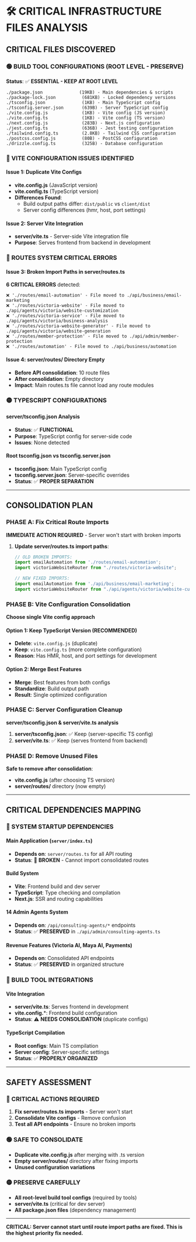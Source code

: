 # 🛠️ CRITICAL INFRASTRUCTURE FILES ANALYSIS

## **CRITICAL FILES DISCOVERED**

### **🟢 BUILD TOOL CONFIGURATIONS (ROOT LEVEL - PRESERVE)**
**Status**: ✅ **ESSENTIAL - KEEP AT ROOT LEVEL**
```
./package.json              (19KB) - Main dependencies & scripts
./package-lock.json          (681KB) - Locked dependency versions
./tsconfig.json              (1KB) - Main TypeScript config
./tsconfig.server.json       (639B) - Server TypeScript config
./vite.config.js             (1KB) - Vite config (JS version)
./vite.config.ts             (1KB) - Vite config (TS version)
./next.config.js             (283B) - Next.js configuration
./jest.config.ts             (636B) - Jest testing configuration
./tailwind.config.ts         (2.8KB) - Tailwind CSS configuration
./postcss.config.js          (80B) - PostCSS configuration
./drizzle.config.ts          (325B) - Database configuration
```

### **🔴 VITE CONFIGURATION ISSUES IDENTIFIED**

#### **Issue 1: Duplicate Vite Configs**
- **vite.config.js** (JavaScript version)
- **vite.config.ts** (TypeScript version)
- **Differences Found**:
  - Build output paths differ: `dist/public` vs `client/dist`
  - Server config differences (hmr, host, port settings)

#### **Issue 2: Server Vite Integration**
- **server/vite.ts** - Server-side Vite integration file
- **Purpose**: Serves frontend from backend in development

### **🔴 ROUTES SYSTEM CRITICAL ERRORS**

#### **Issue 3: Broken Import Paths in server/routes.ts**
**6 CRITICAL ERRORS** detected:
```
❌ './routes/email-automation' - File moved to ./api/business/email-marketing
❌ './routes/victoria-website' - File moved to ./api/agents/victoria/website-customization  
❌ './routes/victoria-service' - File moved to ./api/agents/victoria/business-analysis
❌ './routes/victoria-website-generator' - File moved to ./api/agents/victoria/website-generation
❌ './routes/member-protection' - File moved to ./api/admin/member-protection
❌ './routes/automation' - File moved to ./api/business/automation
```

#### **Issue 4: server/routes/ Directory Empty**
- **Before API consolidation**: 10 route files
- **After consolidation**: Empty directory
- **Impact**: Main routes.ts file cannot load any route modules

### **🟡 TYPESCRIPT CONFIGURATIONS**

#### **server/tsconfig.json Analysis**
- **Status**: ✅ **FUNCTIONAL**
- **Purpose**: TypeScript config for server-side code
- **Issues**: None detected

#### **Root tsconfig.json vs tsconfig.server.json**
- **tsconfig.json**: Main TypeScript config
- **tsconfig.server.json**: Server-specific overrides
- **Status**: ✅ **PROPER SEPARATION**

---

## **CONSOLIDATION PLAN**

### **PHASE A: Fix Critical Route Imports**
**IMMEDIATE ACTION REQUIRED** - Server won't start with broken imports

1. **Update server/routes.ts import paths**:
   ```typescript
   // OLD BROKEN IMPORTS:
   import emailAutomation from './routes/email-automation';
   import victoriaWebsiteRouter from "./routes/victoria-website";
   
   // NEW FIXED IMPORTS:
   import emailAutomation from './api/business/email-marketing';
   import victoriaWebsiteRouter from "./api/agents/victoria/website-customization";
   ```

### **PHASE B: Vite Configuration Consolidation**
**Choose single Vite config approach**

#### **Option 1: Keep TypeScript Version** (RECOMMENDED)
- **Delete**: `vite.config.js` (duplicate)
- **Keep**: `vite.config.ts` (more complete configuration)
- **Reason**: Has HMR, host, and port settings for development

#### **Option 2: Merge Best Features**
- **Merge**: Best features from both configs
- **Standardize**: Build output path
- **Result**: Single optimized configuration

### **PHASE C: Server Configuration Cleanup**
**server/tsconfig.json & server/vite.ts analysis**

1. **server/tsconfig.json**: ✅ Keep (server-specific TS config)
2. **server/vite.ts**: ✅ Keep (serves frontend from backend)

### **PHASE D: Remove Unused Files**
**Safe to remove after consolidation**:
- **vite.config.js** (after choosing TS version)
- **server/routes/** directory (now empty)

---

## **CRITICAL DEPENDENCIES MAPPING**

### **🎯 SYSTEM STARTUP DEPENDENCIES**

#### **Main Application** (`server/index.ts`)
- **Depends on**: `server/routes.ts` for all API routing
- **Status**: 🔴 **BROKEN** - Cannot import consolidated routes

#### **Build System**
- **Vite**: Frontend build and dev server
- **TypeScript**: Type checking and compilation
- **Next.js**: SSR and routing capabilities

#### **14 Admin Agents System**
- **Depends on**: `/api/consulting-agents/*` endpoints
- **Status**: ✅ **PRESERVED** in `./api/admin/consulting-agents.ts`

#### **Revenue Features** (Victoria AI, Maya AI, Payments)
- **Depends on**: Consolidated API endpoints
- **Status**: ✅ **PRESERVED** in organized structure

### **🔧 BUILD TOOL INTEGRATIONS**

#### **Vite Integration**
- **server/vite.ts**: Serves frontend in development
- **vite.config.***: Frontend build configuration
- **Status**: ⚠️ **NEEDS CONSOLIDATION** (duplicate configs)

#### **TypeScript Compilation**
- **Root configs**: Main TS compilation
- **Server config**: Server-specific settings
- **Status**: ✅ **PROPERLY ORGANIZED**

---

## **SAFETY ASSESSMENT**

### **🔴 CRITICAL ACTIONS REQUIRED**
1. **Fix server/routes.ts imports** - Server won't start
2. **Consolidate Vite configs** - Remove confusion
3. **Test all API endpoints** - Ensure no broken imports

### **🟢 SAFE TO CONSOLIDATE**
- **Duplicate vite.config.js** after merging with .ts version
- **Empty server/routes/** directory after fixing imports
- **Unused configuration variations**

### **🟡 PRESERVE CAREFULLY**
- **All root-level build tool configs** (required by tools)
- **server/vite.ts** (critical for dev server)
- **All package.json files** (dependency management)

---

**CRITICAL: Server cannot start until route import paths are fixed. This is the highest priority fix needed.**